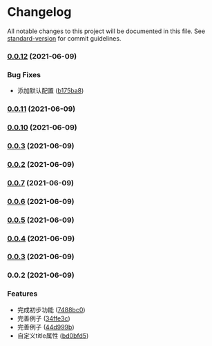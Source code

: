 # Changelog

All notable changes to this project will be documented in this file. See [standard-version](https://github.com/conventional-changelog/standard-version) for commit guidelines.

### [0.0.12](https://github.com/jackchoumine/form-table/compare/v0.0.11...v0.0.12) (2021-06-09)


### Bug Fixes

* 添加默认配置 ([b175ba8](https://github.com/jackchoumine/form-table/commit/b175ba84eb9b4c767c23bfa28ee6459de34b260d))

### [0.0.11](https://github.com/jackchoumine/form-table/compare/v0.0.10...v0.0.11) (2021-06-09)

### [0.0.10](https://github.com/jackchoumine/form-table/compare/v0.0.7...v0.0.10) (2021-06-09)

### [0.0.3](https://github.com/jackchoumine/form-table/compare/v0.0.7...v0.0.3) (2021-06-09)

### [0.0.2](https://github.com/jackchoumine/form-table/compare/v0.0.7...v0.0.2) (2021-06-09)

### [0.0.7](https://github.com/jackchoumine/form-table/compare/v0.0.6...v0.0.7) (2021-06-09)

### [0.0.6](https://github.com/jackchoumine/form-table/compare/v0.0.5...v0.0.6) (2021-06-09)

### [0.0.5](https://github.com/jackchoumine/form-table/compare/v0.0.4...v0.0.5) (2021-06-09)

### [0.0.4](https://github.com/jackchoumine/form-table/compare/v0.0.3...v0.0.4) (2021-06-09)

### [0.0.3](https://github.com/jackchoumine/form-table/compare/v0.0.2...v0.0.3) (2021-06-09)

### 0.0.2 (2021-06-09)


### Features

* 完成初步功能 ([7488bc0](https://github.com/jackchoumine/form-table/commit/7488bc0d744daf75c5c66a6d507dc151dc188b50))
* 完善例子 ([34ffe3c](https://github.com/jackchoumine/form-table/commit/34ffe3c287b1bbd754ba65cc5df57637f1953524))
* 完善例子 ([44d999b](https://github.com/jackchoumine/form-table/commit/44d999bbc35da90a18d2d8f7daa3f94a02dcd806))
* 自定义title属性 ([bd0bfd5](https://github.com/jackchoumine/form-table/commit/bd0bfd5dfc673e8db38e157bf465ab61ebf9f336))

